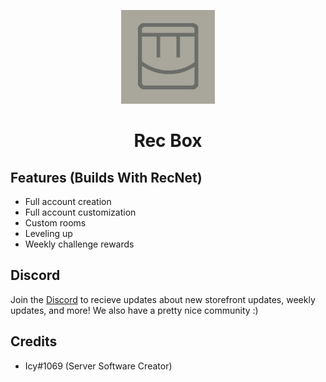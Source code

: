 <p align="center"><img src="https://github.com/TheIcy/RecBox/blob/main/Images/DefaultProfileImage.png?raw=true" height="150">
</p>

<h1 align="center">Rec Box</h1>

## Features (Builds With RecNet)
- Full account creation
- Full account customization
- Custom rooms
- Leveling up
- Weekly challenge rewards

## Discord
Join the [Discord](http://local) to recieve updates about new storefront updates, weekly updates, and more! We also have a pretty nice community :)

## Credits
- Icy#1069 (Server Software Creator)
